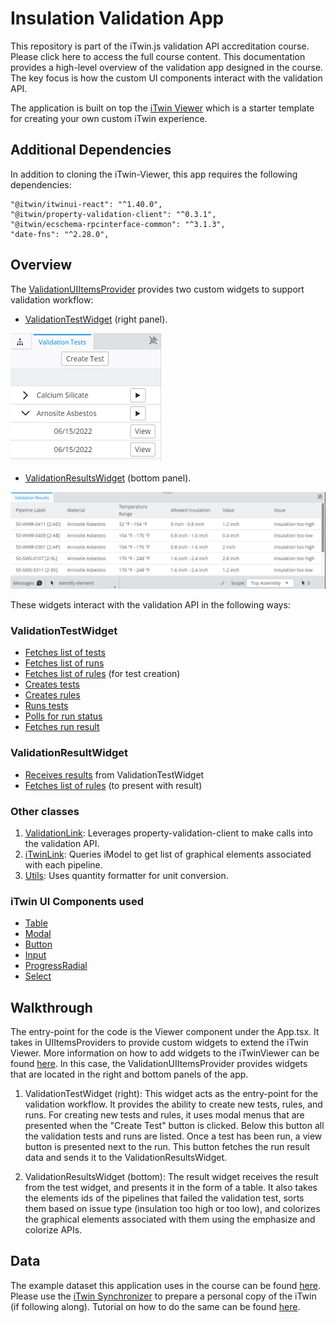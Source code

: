 # Insulation Validation App

This repository is part of the iTwin.js validation API accreditation course. Please click here to access the full course content. This documentation provides a high-level overview of the validation app designed in the course. The key focus is how the custom UI components interact with the validation API.

The application is built on top the [iTwin Viewer](https://developer.bentley.com/tutorials/web-application-quick-start#2-get-the-code) which is a starter template for creating your own custom iTwin experience.

## Additional Dependencies

In addition to cloning the iTwin-Viewer, this app requires the following dependencies:

```"@itwin/itwinui-react": "^1.40.0",
"@itwin/itwinui-react": "^1.40.0",
"@itwin/property-validation-client": "^0.3.1",
"@itwin/ecschema-rpcinterface-common": "^3.1.3",
"date-fns": "^2.28.0",
```

## Overview

The [ValidationUIItemsProvider](https://github.com/iTwin/Course-Property-Validation-API/blob/main/src/providers/ValidationUiItemsProvider.tsx) provides two custom widgets to support validation workflow:

- [ValidationTestWidget](https://github.com/iTwin/Course-Property-Validation-API/blob/main/src/providers/widgets/ValidationTestWidget.tsx) (right panel).

![image-20220623105314849](./right_panel.png)

- [ValidationResultsWidget](https://github.com/iTwin/Course-Property-Validation-API/blob/main/src/providers/widgets/ValidationResultsWidget.tsx) (bottom panel).

![image-20220622170844583](./bottom_panel.png)

These widgets interact with the validation API in the following ways:

### ValidationTestWidget

- [Fetches list of tests](https://github.com/iTwin/Course-Property-Validation-API/blob/main/src/providers/widgets/ValidationTestWidget.tsx#L55)
- [Fetches list of runs](https://github.com/iTwin/Course-Property-Validation-API/blob/main/src/providers/widgets/ValidationTestWidget.tsx#L56)
- [Fetches list of rules](https://github.com/iTwin/Course-Property-Validation-API/blob/main/src/providers/widgets/ValidationTestWidget.tsx#L132) (for test creation)
- [Creates tests](https://github.com/iTwin/Course-Property-Validation-API/blob/main/src/providers/widgets/ValidationTestWidget.tsx#L145)
- [Creates rules](https://github.com/iTwin/Course-Property-Validation-API/blob/main/src/providers/widgets/NewRuleComponent.tsx#L43)
- [Runs tests](https://github.com/iTwin/Course-Property-Validation-API/blob/main/src/providers/widgets/ValidationTestWidget.tsx#L126)
- [Polls for run status](https://github.com/iTwin/Course-Property-Validation-API/blob/main/src/providers/widgets/ValidationTestWidget.tsx#L114)
- [Fetches run result](https://github.com/iTwin/Course-Property-Validation-API/blob/main/src/providers/widgets/ValidationTestWidget.tsx#L119)

### ValidationResultWidget

- [Receives results](https://github.com/iTwin/Course-Property-Validation-API/blob/main/src/providers/widgets/ValidationResultsWidget.tsx#L136) from ValidationTestWidget
- [Fetches list of rules](https://github.com/iTwin/Course-Property-Validation-API/blob/main/src/providers/widgets/ValidationResultsWidget.tsx#L140) (to present with result)

### Other classes

1) [ValidationLink](https://github.com/iTwin/Course-Property-Validation-API/blob/main/src/ValidationLink.ts): Leverages property-validation-client to make calls into the validation API.
2) [iTwinLink](https://github.com/iTwin/Course-Property-Validation-API/blob/main/src/iTwinLink.ts): Queries iModel to get list of graphical elements associated with each pipeline.
3) [Utils](https://github.com/iTwin/Course-Property-Validation-API/blob/main/src/Utils.ts): Uses quantity formatter for unit conversion.

### iTwin UI Components used

- [Table](https://itwin.github.io/iTwinUI-react/?path=/docs/core-table--expandable-subrows)
- [Modal](https://itwin.github.io/iTwinUI-react/?path=/docs/core-modal--basic)
- [Button](https://itwin.github.io/iTwinUI-react/?path=/docs/buttons-button--call-to-action)
- [Input](https://itwin.github.io/iTwinUI-react/?path=/docs/input-input--basic)
- [ProgressRadial](https://itwin.github.io/iTwinUI-react/?path=/docs/progressindicators-progressradial--determinate)
- [Select](https://itwin.github.io/iTwinUI-react/?path=/docs/input-select--basic)

## Walkthrough

The entry-point for the code is the Viewer component under the App.tsx. It takes in UIItemsProviders to provide custom widgets to extend the iTwin Viewer. More information on how to add widgets to the iTwinViewer can be found [here](https://www.youtube.com/watch?v=pzyHYtUxy4w&list=PL6YCKeNfXXd_dXq4u9vtSFfsP3OTVcL8N&index=39). In this case, the ValidationUIItemsProvider provides widgets that are located in the right and bottom panels of the app.

1) ValidationTestWidget (right): This widget acts as the entry-point for the validation workflow. It provides the ability to create new tests, rules, and runs. For creating new tests and rules, it uses modal menus that are presented when the "Create Test" button is clicked. Below this button all the validation tests and runs are listed. Once a test has been run, a view button is presented next to the run. This button fetches the run result data and sends it to the ValidationResultsWidget.

2) ValidationResultsWidget (bottom): The result widget receives the result from the test widget, and presents it in the form of a table. It also takes the elements ids of the pipelines that failed the validation test, sorts them based on issue type (insulation too high or too low), and colorizes the graphical elements associated with them using the emphasize and colorize APIs.

## Data

The example dataset this application uses in the course can be found [here](https://github.com/iTwin/Course-Property-Validation-API/tree/main/data). Please use the [iTwin Synchronizer](https://www.bentley.com/en/resources/itwin-synchronizer) to prepare a personal copy of the iTwin (if following along). Tutorial on how to do the same can be found [here](https://www.youtube.com/watch?v=TBuYGyI1BL8&list=PL6YCKeNfXXd_dXq4u9vtSFfsP3OTVcL8N&index=7).
